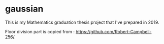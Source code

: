 # gaussian

This is my Mathematics graduation thesis project that I've prepared in 2019. 

Floor division part is copied from : https://github.com/Robert-Campbell-256/
